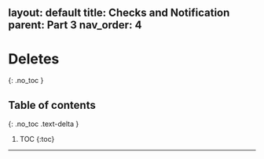 layout: default
title: Checks and Notification
parent: Part 3
nav_order: 4
---

# Deletes
{: .no_toc }

## Table of contents
{: .no_toc .text-delta }

1. TOC
{:toc}

---